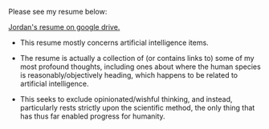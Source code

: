 Please see my resume below:

[Jordan's resume on google drive.](https://drive.google.com/file/d/1BetyLvzMyLp5Xc7FEhcQi7GEKdo6pfb3/view)

* This resume mostly concerns artificial intelligence items.

* The resume is actually a collection of (or contains links to) some of my most profound thoughts, including ones about where the human species is reasonably/objectively heading, which happens to be related to artificial intelligence.

* This seeks to exclude opinionated/wishful thinking, and instead, particularly rests strictly upon the scientific method, the only thing that has thus far enabled progress for humanity.
